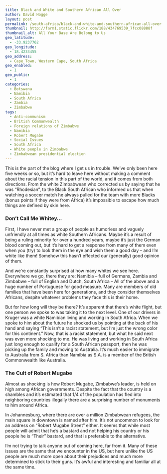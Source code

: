 ```yaml
---
title: Black and White and Southern African All Over
author: David Hogge
layout: post
permalink: /south-africa/black-and-white-and-southern-african-all-over.html
thumbnail: http://farm1.static.flickr.com/188/434769539_7fcc08888f
thumbnail_alt: All Your Base Are Belong to Us
geo_latitude:
  - -33.9237762
geo_longitude:
  - 18.4233455
geo_address:
  - Cape Town, Western Cape, South Africa
geo_enabled:
  - 1
geo_public:
  - 1
categories:
  - Botswana
  - Namibia
  - South Africa
  - Zambia
  - Zimbabwe
tags:
  - Anti-communism
  - British Commonwealth
  - Foreign relations of Zimbabwe
  - Namibia
  - Robert Mugabe
  - Social Issues
  - South Africa
  - White people in Zimbabwe
  - Zimbabwean presidential election
---
```

This is the part of the blog where I get us in trouble. We&#8217;ve only been here five weeks or so, but it&#8217;s hard to leave here without making a comment about the racial tension in this part of the world, and it comes from both directions. From the white Zimbabwean who corrected us by saying that he was &#8220;Rhodesian&#8221;, to the Black South African who informed us that when watching a soccer match he always pulled for the team with more Blacks (bonus points if they were from Africa) it&#8217;s impossible to escape how much things are defined by skin here.

### Don&#8217;t Call Me Whitey&#8230;

First, I have never met a group of people as humorless and vaguely unfriendly at all times as white Southern Africans. Maybe it&#8217;s a result of being a ruling minority for over a hundred years, maybe it&#8217;s just the German blood coming out, but it&#8217;s hard to get a response from many of them even when you (try) to look them in the eye and wish them a good day &#8211; and I&#8217;m white like them! Somehow this hasn&#8217;t effected our (generally) good opinion of them.

And we&#8217;re constantly surprised at how many whites we see here. Everywhere we go, there they are: Namibia &#8211; full of Germans, Zambia and Zimbabwe &#8211; full of English and Dutch, South Africa &#8211; All of the above and a huge number of Portuguese for good measure. Many are members of old families that have been here for generations, and they consider themselves Africans, despite whatever problems they face this is their home.

But for how long will they be there? It&#8217;s apparent that there&#8217;s white flight, but one person we spoke to was taking it to the next level. One of our drivers in Kruger was a white Namibian living and working in South Africa. When we spoke to him about the future he shocked us by pointing at the back of his hand and saying &#8220;This isn&#8217;t a racist statement, but I&#8217;m just the wrong color for this continent.&#8221; Now, that is a racist statement, but what he said next was even more shocking to me. He was living and working in South Africa just long enough to qualify for a South African passport, then he was picking up the family and moving to Australia. It&#8217;s much easier to immigrate to Australia from S. Africa than Namibia as S.A. is a member of the British Commonwealth like Australia.

### The Cult of Robert Mugabe

Almost as shocking is how Robert Mugabe, Zimbabwe&#8217;s leader, is held on high among African governments. Despite the fact that the country is a shambles and it&#8217;s estimated that 1/4 of the population has fled into neighboring countries illegally there are a surprising number of monuments to him around Africa.

In Johannesburg, where there are over a million Zimbabwean refugees, the main square in downtown is named after him. It&#8217;s not uncommon to look for an address on &#8220;Robert Mugabe Street&#8221; either. It seems that while most people will admit that he&#8217;s a bastard and not helping his country or his people he is &#8220;Their&#8221; bastard, and that is preferable to the alternative.

I&#8217;m not trying to talk anyone out of coming here, far from it. Many of these issues are the same that we encounter in the US, but here unlike the US people are much more open about their prejudices and much more determined to stick to their guns. It&#8217;s awful and interesting and familiar all at the same time.